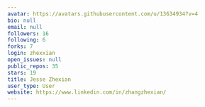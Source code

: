 ```yaml
---
avatar: https://avatars.githubusercontent.com/u/13634934?v=4
bio: null
email: null
followers: 16
following: 6
forks: 7
login: zhexxian
open_issues: null
public_repos: 35
stars: 19
title: Jesse Zhexian
user_type: User
website: https://www.linkedin.com/in/zhangzhexian/
---
```

